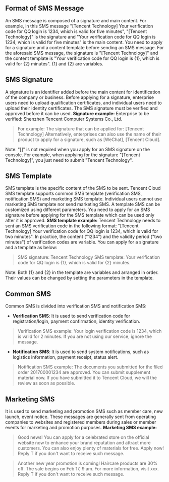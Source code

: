 ## Format of SMS Message
An SMS message is composed of a signature and main content. For example, in this SMS message "[Tencent Technology] Your verification code for QQ login is 1234, which is valid for five minutes", "[Tencent Technology]" is the signature and "Your verification code for QQ login is 1234, which is valid for five minutes" is the main content.
You need to apply for a signature and a content template before sending an SMS message. For the aforesaid SMS message, the signature is "[Tencent Technology]" and the content template is "Your verification code for QQ login is {1}, which is valid for {2} minutes". {1} and {2} are variables.

## SMS Signature
A signature is an identifier added before the main content for identification of the company or business. Before applying for a signature, enterprise users need to upload qualification certificates, and individual users need to upload their identity certificates. The SMS signature must be verified and approved before it can be used.
**Signature example:**
Enterprise to be verified: Shenzhen Tencent Computer Systems Co., Ltd.
>For example:
The signature that can be applied for: [Tencent Technology]
Alternatively, enterprises can also use the name of their product to apply for a signature, such as [WeChat], [Tencent Cloud].

Note: "[]" is not required when you apply for an SMS signature on the console. For example, when applying for the signature "[Tencent Technology]", you just need to submit "Tencent Technology".

## SMS Template
SMS template is the specific content of the SMS to be sent. Tencent Cloud SMS template supports common SMS template (verification SMS, notification SMS) and marketing SMS template. Individual users cannot use marketing SMS template nor send marketing SMS. A template SMS can be customized using different parameters.
You need to apply for an SMS signature before applying for the SMS template which can be used only after it is approved.
**SMS template example:**
Tencent Technology needs to sent an SMS verification code in the following format: "[Tencent Technology] Your verification code for QQ login is 1234, which is valid for two minutes". In practice, the content ("1234") and the validity period ("two minutes") of verification codes are variable.
You can apply for a signature and a template as below:
>SMS signature: Tencent Technology
SMS template: Your verification code for QQ login is {1}, which is valid for {2} minutes.

Note: Both {1} and {2} in the template are variables and arranged in order. Their values can be changed by setting the parameters in the template.

## Common SMS
Common SMS is divided into verification SMS and notification SMS:
- **Verification SMS**: It is used to send verification code for registration/login, payment confirmation, identity verification.
>Verification SMS example: Your login verification code is 1234, which is valid for 2 minutes. If you are not using our service, ignore the message.
- **Notification SMS**: It is used to send system notifications, such as logistics information, payment receipt, status alert.
>Notification SMS example: The documents you submitted for the filed order 201700001234 are approved. You can submit supplement material now. If you have submitted it to Tencent Cloud, we will the review as soon as possible.

## Marketing SMS
It is used to send marketing and promotion SMS such as member care, new launch, event notice. These messages are generally sent from operating companies to websites and registered members during sales or member events for marketing and promotion purposes.
**Marketing SMS example:**
>Good news! You can apply for a celebrated store on the official website now to enhance your brand reputation and attract more customers. You can also enjoy plenty of materials for free. Apply now! Reply T if you don't want to receive such message.

>Another new year promotion is coming! Haircare products are 30% off. The sale begins on Feb 17, 9 am. For more information, visit xxx. Reply T if you don't want to receive such message.



